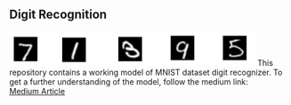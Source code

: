 <h2>Digit Recognition</h2>
<img src='readme-image/image.png'>
This repository contains a working model of MNIST dataset digit recognizer. To get a further understanding of the model, follow
the medium link:<br>
<a href='https://medium.com/@ashishohri99/understanding-digit-recognition-using-pytorch-8cd22a1fada4?source=friends_link&sk=e3cd0420ec9c1a7c751f9fe7d6cb469f'>
Medium Article </a>

